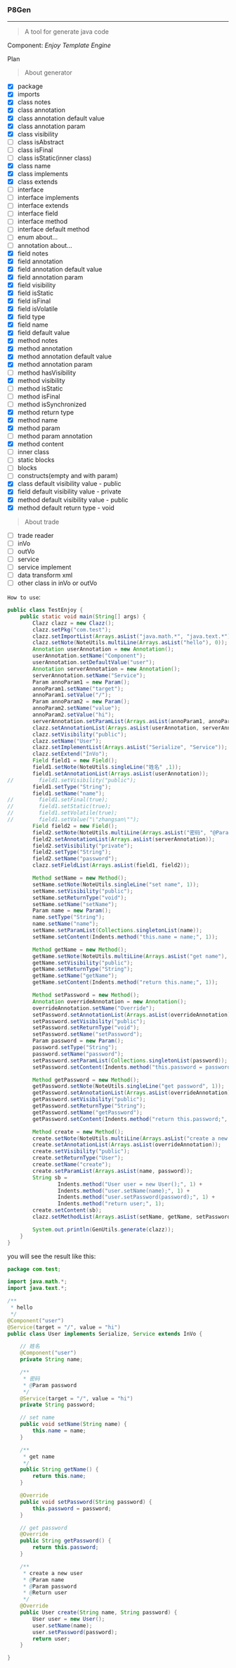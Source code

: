 ### P8Gen
---
> A tool for generate java code

Component: *Enjoy Template Engine*

Plan

> About generator 
- [x] package
- [x] imports
- [x] class notes
- [x] class annotation
- [x] class annotation default value
- [x] class annotation param
- [x] class visibility
- [ ] class isAbstract
- [ ] class isFinal
- [ ] class isStatic(inner class)
- [x] class name
- [x] class implements
- [x] class extends
- [ ] interface
- [ ] interface implements
- [ ] interface extends
- [ ] interface field
- [ ] interface method
- [ ] interface default method
- [ ] enum about...
- [ ] annotation about...
- [x] field notes
- [x] field annotation
- [x] field annotation default value
- [x] field annotation param
- [x] field visibility
- [x] field isStatic
- [x] field isFinal
- [x] field isVolatile
- [x] field type
- [x] field name
- [x] field default value
- [x] method notes
- [x] method annotation
- [x] method annotation default value
- [x] method annotation param
- [ ] method hasVisibility
- [x] method visibility
- [ ] method isStatic
- [ ] method isFinal
- [ ] method isSynchronized
- [x] method return type
- [x] method name
- [x] method param
- [ ] method param annotation
- [x] method content
- [ ] inner class
- [ ] static blocks
- [ ] blocks
- [ ] constructs(empty and with param)
- [x] class default visibility value - public
- [x] field default visibility value - private
- [x] method default visibility value - public
- [x] method default return type - void

> About trade
- [ ] trade reader
- [ ] inVo
- [ ] outVo
- [ ] service
- [ ] service implement
- [ ] data transform xml
- [ ] other class in inVo or outVo

`How to use`:

```java
public class TestEnjoy {
    public static void main(String[] args) {
        Clazz clazz = new Clazz();
        clazz.setPkg("com.test");
        clazz.setImportList(Arrays.asList("java.math.*", "java.text.*"));
        clazz.setNote(NoteUtils.multiLine(Arrays.asList("hello"), 0));
        Annotation userAnnotation = new Annotation();
        userAnnotation.setName("Component");
        userAnnotation.setDefaultValue("user");
        Annotation serverAnnotation = new Annotation();
        serverAnnotation.setName("Service");
        Param annoParam1 = new Param();
        annoParam1.setName("target");
        annoParam1.setValue("/");
        Param annoParam2 = new Param();
        annoParam2.setName("value");
        annoParam2.setValue("hi");
        serverAnnotation.setParamList(Arrays.asList(annoParam1, annoParam2));
        clazz.setAnnotationList(Arrays.asList(userAnnotation, serverAnnotation));
        clazz.setVisibility("public");
        clazz.setName("User");
        clazz.setImplementList(Arrays.asList("Serialize", "Service"));
        clazz.setExtend("InVo");
        Field field1 = new Field();
        field1.setNote(NoteUtils.singleLine("姓名" ,1));
        field1.setAnnotationList(Arrays.asList(userAnnotation));
//        field1.setVisibility("public");
        field1.setType("String");
        field1.setName("name");
//        field1.setFinal(true);
//        field1.setStatic(true);
//        field1.setVolatile(true);
//        field1.setValue("\"zhangsan\"");
        Field field2 = new Field();
        field2.setNote(NoteUtils.multiLine(Arrays.asList("密码", "@Param password"), 1));
        field2.setAnnotationList(Arrays.asList(serverAnnotation));
        field2.setVisibility("private");
        field2.setType("String");
        field2.setName("password");
        clazz.setFieldList(Arrays.asList(field1, field2));

        Method setName = new Method();
        setName.setNote(NoteUtils.singleLine("set name", 1));
        setName.setVisibility("public");
        setName.setReturnType("void");
        setName.setName("setName");
        Param name = new Param();
        name.setType("String");
        name.setName("name");
        setName.setParamList(Collections.singletonList(name));
        setName.setContent(Indents.method("this.name = name;", 1));

        Method getName = new Method();
        getName.setNote(NoteUtils.multiLine(Arrays.asList("get name"), 1));
        getName.setVisibility("public");
        getName.setReturnType("String");
        getName.setName("getName");
        getName.setContent(Indents.method("return this.name;", 1));

        Method setPassword = new Method();
        Annotation overrideAnnotation = new Annotation();
        overrideAnnotation.setName("Override");
        setPassword.setAnnotationList(Arrays.asList(overrideAnnotation));
        setPassword.setVisibility("public");
        setPassword.setReturnType("void");
        setPassword.setName("setPassword");
        Param password = new Param();
        password.setType("String");
        password.setName("password");
        setPassword.setParamList(Collections.singletonList(password));
        setPassword.setContent(Indents.method("this.password = password;", 1));

        Method getPassword = new Method();
        getPassword.setNote(NoteUtils.singleLine("get password", 1));
        getPassword.setAnnotationList(Arrays.asList(overrideAnnotation));
        getPassword.setVisibility("public");
        getPassword.setReturnType("String");
        getPassword.setName("getPassword");
        getPassword.setContent(Indents.method("return this.password;", 1));

        Method create = new Method();
        create.setNote(NoteUtils.multiLine(Arrays.asList("create a new user", "@Param name", "@Param password", "@Return user"), 1));
        create.setAnnotationList(Arrays.asList(overrideAnnotation));
        create.setVisibility("public");
        create.setReturnType("User");
        create.setName("create");
        create.setParamList(Arrays.asList(name, password));
        String sb =
                Indents.method("User user = new User();", 1) +
                Indents.method("user.setName(name);", 1) +
                Indents.method("user.setPassword(password);", 1) +
                Indents.method("return user;", 1);
        create.setContent(sb);
        clazz.setMethodList(Arrays.asList(setName, getName, setPassword, getPassword, create));

        System.out.println(GenUtils.generate(clazz));
    }
}
```

you will see the result like this:
```java
package com.test;

import java.math.*;
import java.text.*;

/**
 * hello
 */
@Component("user")
@Service(target = "/", value = "hi")
public class User implements Serialize, Service extends InVo {

    // 姓名
    @Component("user")
    private String name;

    /**
     * 密码
     * @Param password
     */
    @Service(target = "/", value = "hi")
    private String password;

    // set name
    public void setName(String name) {
        this.name = name;
    }

    /**
     * get name
     */
    public String getName() {
        return this.name;
    }

    @Override
    public void setPassword(String password) {
        this.password = password;
    }

    // get password
    @Override
    public String getPassword() {
        return this.password;
    }

    /**
     * create a new user
     * @Param name
     * @Param password
     * @Return user
     */
    @Override
    public User create(String name, String password) {
        User user = new User();
        user.setName(name);
        user.setPassword(password);
        return user;
    }

}
```
